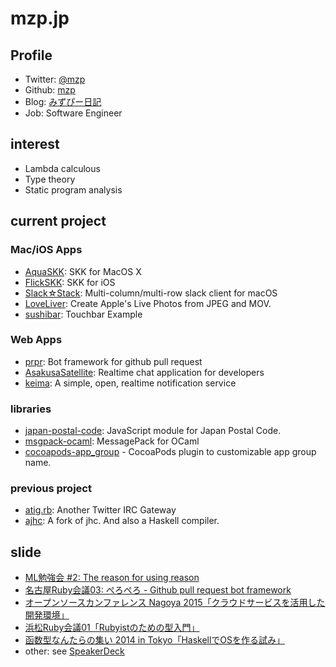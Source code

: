 # mzp.jp

## Profile

 * Twitter: [@mzp](https://twitter.com/mzp)
 * Github: [mzp](https://github.com/mzp)
 * Blog: [みずぴー日記](http://mzp.hatenablog.com)
 * Job: Software Engineer

## interest

 * Lambda calculous
 * Type theory
 * Static program analysis

## current project
### Mac/iOS Apps

 * [AquaSKK](https://github.com/codefirst/aquaskk): SKK for MacOS X
 * [FlickSKK](https://github.com/codefirst/FlickSKK): SKK for iOS
 * [Slack☆Stack](https://github.com/mzp/SlackStack): Multi-column/multi-row slack client for macOS
 * [LoveLiver](https://github.com/mzp/LoveLiver): Create Apple's Live Photos from JPEG and MOV.
 * [sushibar](https://github.com/mzp/sushibar): Touchbar Example

### Web Apps
 * [prpr](https://github.com/mzp/prpr): Bot framework for github pull request
 * [AsakusaSatellite](https://github.com/codefirst/AsakusaSatellite): Realtime chat application for developers
 * [keima](https://github.com/codefirst/keima): A simple, open, realtime notification service

### libraries

 * [japan-postal-code](https://www.npmjs.com/package/japan-postal-code): JavaScript module for Japan Postal Code.
 * [msgpack-ocaml](https://github.com/msgpack/msgpack-ocaml/issues): MessagePack for OCaml
 * [cocoapods-app_group](https://github.com/mzp/cocoapods-app_group) - CocoaPods plugin to customizable app group name.

### previous project

 * [atig.rb](https://github.com/atig/atig): Another Twitter IRC Gateway
 * [ajhc](https://github.com/ajhc/ajhc): A fork of jhc. And also a Haskell compiler.

## slide

 * [ML勉強会 #2: The reason for using reason](https://speakerdeck.com/mzp/the-reason-for-using-reason)
 * [名古屋Ruby会議03: ぺろぺろ - Github pull request bot framework](https://speakerdeck.com/mzp/peropero-github-pull-request-bot-framework)
 * [オープンソースカンファレンス Nagoya 2015「クラウドサービスを活用した開発環境」](http://mzp.hatenablog.com/entry/2015/05/23/184645)
 * [浜松Ruby会議01「Rubyistのための型入門」](http://mzp.hatenablog.com/entry/2015/03/29/213909)
 * [函数型なんたらの集い 2014 in Tokyo「HaskellでOSを作る試み」](http://mzp.hatenablog.com/entry/2014/11/04/215935)
 * other: see [SpeakerDeck](https://speakerdeck.com/mzp)
